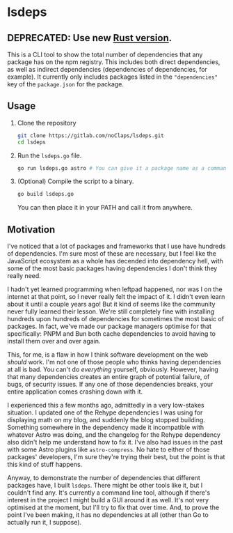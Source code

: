 # lsdeps

## DEPRECATED: Use new [Rust version](https://github.com/noClaps/lsdeps).

This is a CLI tool to show the total number of dependencies that any package has on the npm registry. This includes both direct dependencies, as well as indirect dependencies (dependencies of dependencies, for example). It currently only includes packages listed in the `"dependencies"` key of the `package.json` for the package.

## Usage

1. Clone the repository

   ```sh
   git clone https://gitlab.com/noClaps/lsdeps.git
   cd lsdeps
   ```

2. Run the `lsdeps.go` file.

   ```sh
   go run lsdeps.go astro # You can give it a package name as a command line argument.
   ```

3. (Optional) Compile the script to a binary.
   ```sh
   go build lsdeps.go
   ```
   You can then place it in your PATH and call it from anywhere.

## Motivation

I've noticed that a lot of packages and frameworks that I use have hundreds of dependencies. I'm sure most of these are necessary, but I feel like the JavaScript ecosystem as a whole has decended into dependency hell, with some of the most basic packages having dependencies I don't think they really need.

I hadn't yet learned programming when leftpad happened, nor was I on the internet at that point, so I never really felt the impact of it. I didn't even learn about it until a couple years ago! But it kind of seems like the community never fully learned their lesson. We're still completely fine with installing hundreds upon hundreds of dependencies for sometimes the most basic of packages. In fact, we've made our package managers optimise for that specifically: PNPM and Bun both cache dependencies to avoid having to install them over and over again.

This, for me, is a flaw in how I think software development on the web _should_ work. I'm not one of those people who thinks having dependencies at all is bad. You can't do _everything_ yourself, obviously. However, having that many dependencies creates an entire graph of potential failure, of bugs, of security issues. If any one of those dependencies breaks, your entire application comes crashing down with it.

I experienced this a few months ago, admittedly in a very low-stakes situation. I updated one of the Rehype dependencies I was using for displaying math on my blog, and suddenly the blog stopped building. Something somewhere in the dependency made it incompatible with whatever Astro was doing, and the changelog for the Rehype dependency also didn't help me understand how to fix it. I've also had issues in the past with some Astro plugins like `astro-compress`. No hate to either of those packages' developers, I'm sure they're trying their best, but the point is that this kind of stuff happens.

Anyway, to demonstrate the number of dependencies that different packages have, I built `lsdeps`. There might be other tools like it, but I couldn't find any. It's currently a command line tool, although if there's interest in the project I might build a GUI around it as well. It's not very optimised at the moment, but I'll try to fix that over time. And, to prove the point I've been making, it has no dependencies at all (other than Go to actually run it, I suppose).

